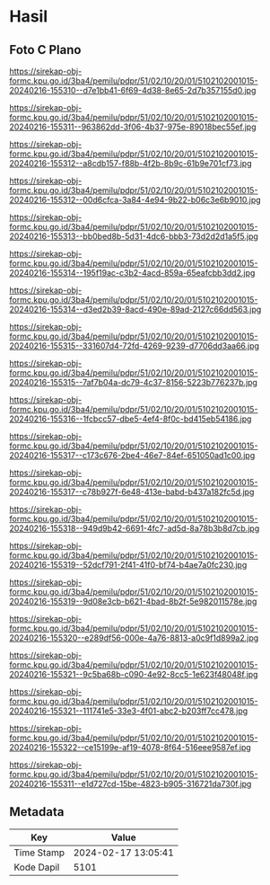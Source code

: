# Hasil

## Foto C Plano

https://sirekap-obj-formc.kpu.go.id/3ba4/pemilu/pdpr/51/02/10/20/01/5102102001015-20240216-155310--d7e1bb41-6f69-4d38-8e65-2d7b357155d0.jpg

https://sirekap-obj-formc.kpu.go.id/3ba4/pemilu/pdpr/51/02/10/20/01/5102102001015-20240216-155311--963862dd-3f06-4b37-975e-89018bec55ef.jpg

https://sirekap-obj-formc.kpu.go.id/3ba4/pemilu/pdpr/51/02/10/20/01/5102102001015-20240216-155312--a8cdb157-f88b-4f2b-8b9c-61b9e701cf73.jpg

https://sirekap-obj-formc.kpu.go.id/3ba4/pemilu/pdpr/51/02/10/20/01/5102102001015-20240216-155312--00d6cfca-3a84-4e94-9b22-b06c3e6b9010.jpg

https://sirekap-obj-formc.kpu.go.id/3ba4/pemilu/pdpr/51/02/10/20/01/5102102001015-20240216-155313--bb0bed8b-5d31-4dc6-bbb3-73d2d2d1a5f5.jpg

https://sirekap-obj-formc.kpu.go.id/3ba4/pemilu/pdpr/51/02/10/20/01/5102102001015-20240216-155314--195f19ac-c3b2-4acd-859a-65eafcbb3dd2.jpg

https://sirekap-obj-formc.kpu.go.id/3ba4/pemilu/pdpr/51/02/10/20/01/5102102001015-20240216-155314--d3ed2b39-8acd-490e-89ad-2127c66dd563.jpg

https://sirekap-obj-formc.kpu.go.id/3ba4/pemilu/pdpr/51/02/10/20/01/5102102001015-20240216-155315--331607d4-72fd-4269-9239-d7706dd3aa66.jpg

https://sirekap-obj-formc.kpu.go.id/3ba4/pemilu/pdpr/51/02/10/20/01/5102102001015-20240216-155315--7af7b04a-dc79-4c37-8156-5223b776237b.jpg

https://sirekap-obj-formc.kpu.go.id/3ba4/pemilu/pdpr/51/02/10/20/01/5102102001015-20240216-155316--1fcbcc57-dbe5-4ef4-8f0c-bd415eb54186.jpg

https://sirekap-obj-formc.kpu.go.id/3ba4/pemilu/pdpr/51/02/10/20/01/5102102001015-20240216-155317--c173c676-2be4-46e7-84ef-651050ad1c00.jpg

https://sirekap-obj-formc.kpu.go.id/3ba4/pemilu/pdpr/51/02/10/20/01/5102102001015-20240216-155317--c78b927f-6e48-413e-babd-b437a182fc5d.jpg

https://sirekap-obj-formc.kpu.go.id/3ba4/pemilu/pdpr/51/02/10/20/01/5102102001015-20240216-155318--949d9b42-6691-4fc7-ad5d-8a78b3b8d7cb.jpg

https://sirekap-obj-formc.kpu.go.id/3ba4/pemilu/pdpr/51/02/10/20/01/5102102001015-20240216-155319--52dcf791-2f41-41f0-bf74-b4ae7a0fc230.jpg

https://sirekap-obj-formc.kpu.go.id/3ba4/pemilu/pdpr/51/02/10/20/01/5102102001015-20240216-155319--9d08e3cb-b621-4bad-8b2f-5e982011578e.jpg

https://sirekap-obj-formc.kpu.go.id/3ba4/pemilu/pdpr/51/02/10/20/01/5102102001015-20240216-155320--e289df56-000e-4a76-8813-a0c9f1d899a2.jpg

https://sirekap-obj-formc.kpu.go.id/3ba4/pemilu/pdpr/51/02/10/20/01/5102102001015-20240216-155321--9c5ba68b-c090-4e92-8cc5-1e623f48048f.jpg

https://sirekap-obj-formc.kpu.go.id/3ba4/pemilu/pdpr/51/02/10/20/01/5102102001015-20240216-155321--111741e5-33e3-4f01-abc2-b203ff7cc478.jpg

https://sirekap-obj-formc.kpu.go.id/3ba4/pemilu/pdpr/51/02/10/20/01/5102102001015-20240216-155322--ce15199e-af19-4078-8f64-516eee9587ef.jpg

https://sirekap-obj-formc.kpu.go.id/3ba4/pemilu/pdpr/51/02/10/20/01/5102102001015-20240216-155311--e1d727cd-15be-4823-b905-316721da730f.jpg


## Metadata

| Key        | Value               |
| ---------- | ------------------- |
| Time Stamp | 2024-02-17 13:05:41 |
| Kode Dapil | 5101                |



